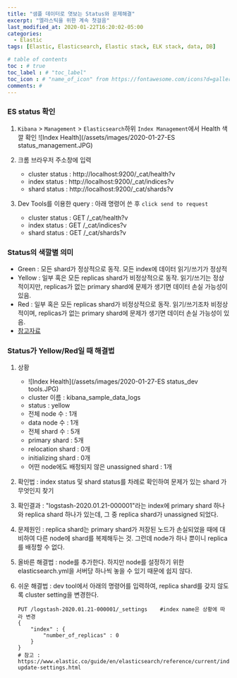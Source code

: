 ```yaml
---
title: "샘플 데이터로 엿보는 Status와 문제해결"
excerpt: "엘라스틱을 위한 계속 첫걸음"
last_modified_at: 2020-01-22T16:20:02-05:00
categories:
  - Elastic
tags: [Elastic, Elasticsearch, Elastic stack, ELK stack, data, DB]

# table of contents
toc : # true
toc_label : # "toc_label"
toc_icon : # "name_of_icon" from https://fontawesome.com/icons?d=gallery&s=solid&m=free
comments: # 
---
```



### ES status 확인
1. `Kibana` > `Management`  > `Elasticsearch`하위  `Index Management`에서  Health 색깔 확인
   ![Index Health](/assets/images/2020-01-27-ES status_management.JPG)

2. 크롬 브라우저 주소창에 입력
   - cluster status : http://localhost:9200/_cat/health?v
   - index status : http://localhost:9200/_cat/indices?v
   - shard status : http://localhost:9200/_cat/shards?v

3. Dev Tools를 이용한 query : 아래 명령어 쓴 후 `click send to request`
   - cluster status : GET /_cat/health?v
   - index status : GET /_cat/indices?v
   - shard status : GET /_cat/shards?v





### Status의 색깔별 의미 
- Green : 모든 shard가 정상적으로 동작. 모든 index에 데이터 읽기/쓰기가 정상적
- Yellow : 일부 혹은 모든 replicas shard가 비정상적으로 동작. 읽기/쓰기는 정상적이지만, replicas가 없는 primary shard에 문제가 생기면 데이터 손실 가능성이 있음.
- Red : 일부 혹은 모든 replicas shard가 비정상적으로 동작. 읽기/쓰기조차 비정상적이며, replicas가 없는 primary shard에 문제가 생기면 데이터 손실 가능성이 있음.
- [참고자료](https://www.elastic.co/guide/en/elasticsearch/reference/current/cluster-health.html)





### Status가 Yellow/Red일 때 해결법
1. 상황
   - ![Index Health](/assets/images/2020-01-27-ES status_dev tools.JPG)
   - cluster 이름 : kibana_sample_data_logs
   - status : yellow
   - 전체 node 수 : 1개
   - data node 수 : 1개
   - 전체 shard 수 : 5개
   - primary shard : 5개
   - relocation shard : 0개
   - initializing shard : 0개
   - 어떤 node에도 배정되지 않은 unassigned shard : 1개

2. 확인법 : index status 및 shard status를 차례로 확인하여 문제가 있는 shard 가 무엇인지 찾기

3. 확인결과 : "logstash-2020.01.21-000001"라는 index에 primary shard 하나와 replica shard 하나가 있는데, 그 중 replica shard가 unassigned 되었다. 

4. 문제원인 : replica shard는 primary shard가 저장된 노드가 손실되었을 때에 대비하여 다른 node에 shard를 복제해두는 것. 그런데 node가 하나 뿐이니 replica를 배정할 수 없다.

5. 올바른 해결법 : node를 추가한다. 하지만 node를 설정하기 위한 elasticsearch.yml을 서버당 하나씩 놓을 수 있기 때문에 쉽지 않다.

6. 쉬운 해결법 : dev tool에서 아래의 명령어를 입력하여,  replica shard를 갖지 않도록 cluster setting을 변경한다.
   ```
   PUT /logstash-2020.01.21-000001/_settings    #index name은 상황에 따라 변경
   {
       "index" : {
           "number_of_replicas" : 0
       }
   }
   # 참고 : https://www.elastic.co/guide/en/elasticsearch/reference/current/indices-update-settings.html
   ```

   
